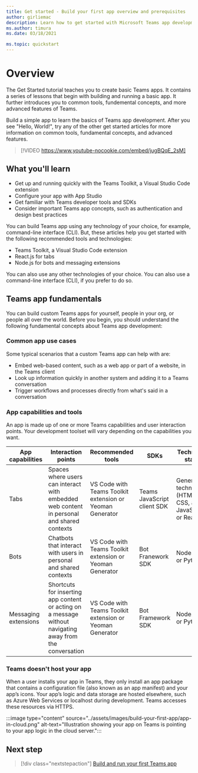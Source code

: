 ```yaml
---
title: Get started - Build your first app overview and prerequisites
author: girliemac
description: Learn how to get started with Microsoft Teams app development and set up your environment.
ms.author: timura
ms.date: 03/18/2021

ms.topic: quickstart
---
```

# Overview

The Get Started tutorial teaches you to create basic Teams apps. It contains a series of lessons that begin with building and running a basic app. It further introduces you to common tools, fundemental concepts, and more advanced features of Teams.

Build a simple app to learn the basics of Teams app development. After you see "Hello, World!", try any of the other get started articles for more information on common tools, fundamental concepts, and advanced features.

> [!VIDEO https://www.youtube-nocookie.com/embed/jugBQqE_2sM]

## What you'll learn

* Get up and running quickly with the Teams Toolkit, a Visual Studio Code extension 
* Configure your app with App Studio 
* Get familiar with Teams developer tools and SDKs
* Consider important Teams app concepts, such as authentication and design best practices

You can build Teams app using any technology of your choice, for example, command-line interface (CLI). But, these articles help you get started with the following recommended tools and technologies:

* Teams Toolkit, a Visual Studio Code extension
* React.js for tabs
* Node.js for bots and messaging extensions

You can also use any other technologies of your choice. You can also use a command-line interface (CLI), if you prefer to do so.

## Teams app fundamentals

You can build custom Teams apps for yourself, people in your org, or people all over the world. Before you begin, you should understand the following fundamental concepts about Teams app development:

### Common app use cases

Some typical scenarios that a custom Teams app can help with are:

* Embed web-based content, such as a web app or part of a website, in the Teams client
* Look up information quickly in another system and adding it to a Teams conversation 
* Trigger workflows and processes directly from what's said in a conversation 

### App capabilities and tools

An app is made up of one or more Teams capabilities and user interaction points. Your development toolset will vary depending on the capabilities you want.

| **App capabilities**| **Interaction points** | **Recommended tools** | **SDKs** | **Technology stacks** |
|--------|--------|--------|--------|--------|
| Tabs | Spaces where users can interact with embedded web content in personal and shared contexts | VS Code with Teams Toolkit extension or Yeoman Generator | Teams JavaScript client SDK | General web technologies (HTML, CSS, and JavaScript) or React.js |
| Bots | Chatbots that interact with users in personal and shared contexts | VS Code with Teams Toolkit extension or Yeoman Generator | Bot Franework SDK | Node.js, C#, or Python | 
| Messaging extensions | Shortcuts for inserting app content or acting on a message without navigating away from the conversation | VS Code with Teams Toolkit extension or Yeoman Generator | Bot Framework SDK | Node.js, C#, or Python |

### Teams doesn't host your app

When a user installs your app in Teams, they only install an app package that contains a configuration file (also known as an app manifest) and your app’s icons. Your app’s logic and data storage are hosted elsewhere, such as Azure Web Services or localhost during development. Teams accesses these resources via HTTPS.

:::image type="content" source="../assets/images/build-your-first-app/app-in-cloud.png" alt-text="Illustration showing your app on Teams is pointing to your app logic in the cloud server.":::

## Next step

> [!div class="nextstepaction"]
> [Build and run your first Teams app](../build-your-first-app/build-and-run.md)